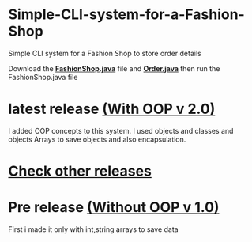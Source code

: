 # Simple-CLI-system-for-a-Fashion-Shop
Simple CLI system for a Fashion Shop to store order details

Download the <a href = "https://github.com/WoltreX2002/Simple-CLI-system-for-a-Fashion-Shop/releases/download/2.00/FashionShop.java"><b>FashionShop.java</b></a> file and <a href = "https://github.com/WoltreX2002/Simple-CLI-system-for-a-Fashion-Shop/releases/download/2.00/Order.java"><b>Order.java</b></a> then run the FashionShop.java</a> file

# latest release <a href = "https://github.com/WoltreX2002/Simple-CLI-system-for-a-Fashion-Shop/releases/tag/2.00">(With OOP v 2.0)</a>
I added OOP concepts to this system.
I used objects and classes and objects Arrays to save objects and also encapsulation.

# <a href = "https://github.com/WoltreX2002/Simple-CLI-system-for-a-Fashion-Shop/releases">Check other releases</a>

# Pre release <a href = "https://github.com/WoltreX2002/Simple-CLI-system-for-a-Fashion-Shop/releases/tag/1.00">(Without OOP v 1.0)</a>
First i made it only with int,string arrays to save data
